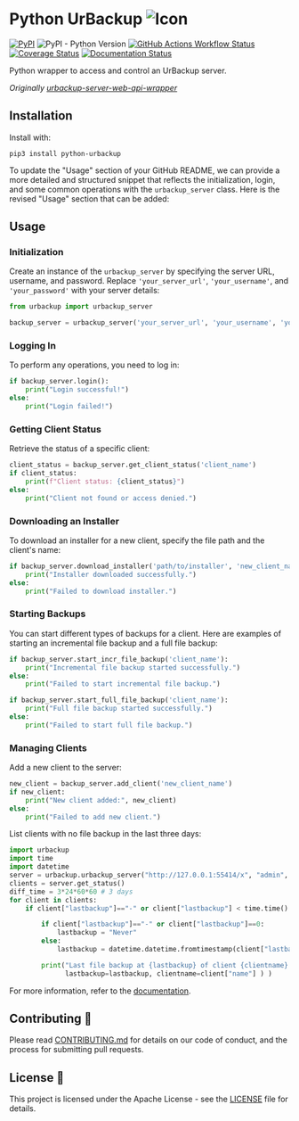#  Python UrBackup ![Icon](https://www.urbackup.org/favicon.ico)

[![PyPI](https://img.shields.io/pypi/v/python-urbackup)](https://pypi.org/project/python-urbackup/)
![PyPI - Python Version](https://img.shields.io/pypi/pyversions/dirconfig)
[![GitHub Actions Workflow Status](https://img.shields.io/github/actions/workflow/status/judahpaul16/python-urbackup/workflow.yaml)](https://github.com/judahpaul16/python-urbackup/actions)
[![Coverage Status](https://coveralls.io/repos/github/judahpaul16/python-urbackup/badge.svg?branch=master)](https://coveralls.io/github/judahpaul16/python-urbackup?branch=master)
[![Documentation Status](https://readthedocs.org/projects/python-urbackup/badge/?version=latest)](https://python-urbackup.readthedocs.io/en/latest/?badge=latest)

Python wrapper to access and control an UrBackup server.

*Originally [urbackup-server-web-api-wrapper](https://github.com/uroni/urbackup-server-python-web-api-wrapper)*

## Installation

Install with:

	pip3 install python-urbackup

To update the "Usage" section of your GitHub README, we can provide a more detailed and structured snippet that reflects the initialization, login, and some common operations with the `urbackup_server` class. Here is the revised "Usage" section that can be added:

## Usage

### Initialization

Create an instance of the `urbackup_server` by specifying the server URL, username, and password. Replace `'your_server_url'`, `'your_username'`, and `'your_password'` with your server details:

```python
from urbackup import urbackup_server

backup_server = urbackup_server('your_server_url', 'your_username', 'your_password')
```

### Logging In

To perform any operations, you need to log in:

```python
if backup_server.login():
    print("Login successful!")
else:
    print("Login failed!")
```

### Getting Client Status

Retrieve the status of a specific client:

```python
client_status = backup_server.get_client_status('client_name')
if client_status:
    print(f"Client status: {client_status}")
else:
    print("Client not found or access denied.")
```

### Downloading an Installer

To download an installer for a new client, specify the file path and the client's name:

```python
if backup_server.download_installer('path/to/installer', 'new_client_name'):
    print("Installer downloaded successfully.")
else:
    print("Failed to download installer.")
```

### Starting Backups

You can start different types of backups for a client. Here are examples of starting an incremental file backup and a full file backup:

```python
if backup_server.start_incr_file_backup('client_name'):
    print("Incremental file backup started successfully.")
else:
    print("Failed to start incremental file backup.")

if backup_server.start_full_file_backup('client_name'):
    print("Full file backup started successfully.")
else:
    print("Failed to start full file backup.")
```

### Managing Clients

Add a new client to the server:

```python
new_client = backup_server.add_client('new_client_name')
if new_client:
    print("New client added:", new_client)
else:
    print("Failed to add new client.")
```


List clients with no file backup in the last three days:

```python
import urbackup
import time
import datetime
server = urbackup.urbackup_server("http://127.0.0.1:55414/x", "admin", "foo")
clients = server.get_status()
diff_time = 3*24*60*60 # 3 days
for client in clients:
    if client["lastbackup"]=="-" or client["lastbackup"] < time.time() - diff_time:

        if client["lastbackup"]=="-" or client["lastbackup"]==0:
            lastbackup = "Never"
        else:
            lastbackup = datetime.datetime.fromtimestamp(client["lastbackup"]).strftime("%x %X")

        print("Last file backup at {lastbackup} of client {clientname} is older than three days".format(
              lastbackup=lastbackup, clientname=client["name"] ) )
```

For more information, refer to the [documentation](https://python-urbackup.readthedocs.io/en/latest/).

## Contributing 🤝

Please read [CONTRIBUTING.md](CONTRIBUTING.md) for details on our code of conduct, and the process for submitting pull requests.

## License 📃

This project is licensed under the Apache License - see the [LICENSE](LICENSE) file for details.